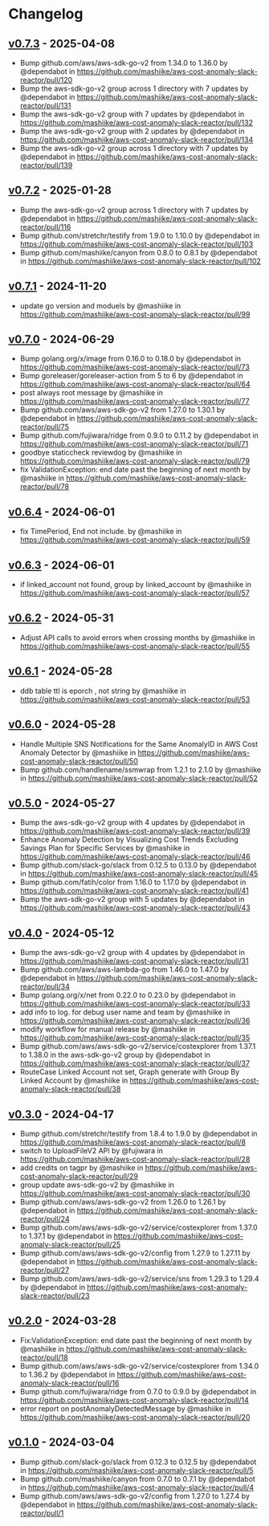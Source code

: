 # Changelog

## [v0.7.3](https://github.com/mashiike/aws-cost-anomaly-slack-reactor/compare/v0.7.2...v0.7.3) - 2025-04-08
- Bump github.com/aws/aws-sdk-go-v2 from 1.34.0 to 1.36.0 by @dependabot in https://github.com/mashiike/aws-cost-anomaly-slack-reactor/pull/120
- Bump the aws-sdk-go-v2 group across 1 directory with 7 updates by @dependabot in https://github.com/mashiike/aws-cost-anomaly-slack-reactor/pull/131
- Bump the aws-sdk-go-v2 group with 7 updates by @dependabot in https://github.com/mashiike/aws-cost-anomaly-slack-reactor/pull/132
- Bump the aws-sdk-go-v2 group with 2 updates by @dependabot in https://github.com/mashiike/aws-cost-anomaly-slack-reactor/pull/134
- Bump the aws-sdk-go-v2 group across 1 directory with 7 updates by @dependabot in https://github.com/mashiike/aws-cost-anomaly-slack-reactor/pull/139

## [v0.7.2](https://github.com/mashiike/aws-cost-anomaly-slack-reactor/compare/v0.7.1...v0.7.2) - 2025-01-28
- Bump the aws-sdk-go-v2 group across 1 directory with 7 updates by @dependabot in https://github.com/mashiike/aws-cost-anomaly-slack-reactor/pull/116
- Bump github.com/stretchr/testify from 1.9.0 to 1.10.0 by @dependabot in https://github.com/mashiike/aws-cost-anomaly-slack-reactor/pull/103
- Bump github.com/mashiike/canyon from 0.8.0 to 0.8.1 by @dependabot in https://github.com/mashiike/aws-cost-anomaly-slack-reactor/pull/102

## [v0.7.1](https://github.com/mashiike/aws-cost-anomaly-slack-reactor/compare/v0.7.0...v0.7.1) - 2024-11-20
- update go version and moduels by @mashiike in https://github.com/mashiike/aws-cost-anomaly-slack-reactor/pull/99

## [v0.7.0](https://github.com/mashiike/aws-cost-anomaly-slack-reactor/compare/v0.6.4...v0.7.0) - 2024-06-29
- Bump golang.org/x/image from 0.16.0 to 0.18.0 by @dependabot in https://github.com/mashiike/aws-cost-anomaly-slack-reactor/pull/73
- Bump goreleaser/goreleaser-action from 5 to 6 by @dependabot in https://github.com/mashiike/aws-cost-anomaly-slack-reactor/pull/64
- post always root message by @mashiike in https://github.com/mashiike/aws-cost-anomaly-slack-reactor/pull/77
- Bump github.com/aws/aws-sdk-go-v2 from 1.27.0 to 1.30.1 by @dependabot in https://github.com/mashiike/aws-cost-anomaly-slack-reactor/pull/75
- Bump github.com/fujiwara/ridge from 0.9.0 to 0.11.2 by @dependabot in https://github.com/mashiike/aws-cost-anomaly-slack-reactor/pull/71
- goodbye staticcheck reviewdog by @mashiike in https://github.com/mashiike/aws-cost-anomaly-slack-reactor/pull/79
- fix  ValidationException: end date past the beginning of next month by @mashiike in https://github.com/mashiike/aws-cost-anomaly-slack-reactor/pull/78

## [v0.6.4](https://github.com/mashiike/aws-cost-anomaly-slack-reactor/compare/v0.6.3...v0.6.4) - 2024-06-01
- fix TimePeriod, End not include. by @mashiike in https://github.com/mashiike/aws-cost-anomaly-slack-reactor/pull/59

## [v0.6.3](https://github.com/mashiike/aws-cost-anomaly-slack-reactor/compare/v0.6.2...v0.6.3) - 2024-06-01
- if linked_account not found, group by linked_account by @mashiike in https://github.com/mashiike/aws-cost-anomaly-slack-reactor/pull/57

## [v0.6.2](https://github.com/mashiike/aws-cost-anomaly-slack-reactor/compare/v0.6.1...v0.6.2) - 2024-05-31
- Adjust API calls to avoid errors when crossing months by @mashiike in https://github.com/mashiike/aws-cost-anomaly-slack-reactor/pull/55

## [v0.6.1](https://github.com/mashiike/aws-cost-anomaly-slack-reactor/compare/v0.6.0...v0.6.1) - 2024-05-28
- ddb table ttl is eporch , not string by @mashiike in https://github.com/mashiike/aws-cost-anomaly-slack-reactor/pull/53

## [v0.6.0](https://github.com/mashiike/aws-cost-anomaly-slack-reactor/compare/v0.5.0...v0.6.0) - 2024-05-28
- Handle Multiple SNS Notifications for the Same AnomalyID in AWS Cost Anomaly Detector by @mashiike in https://github.com/mashiike/aws-cost-anomaly-slack-reactor/pull/50
- Bump github.com/handlename/ssmwrap from 1.2.1 to 2.1.0 by @mashiike in https://github.com/mashiike/aws-cost-anomaly-slack-reactor/pull/52

## [v0.5.0](https://github.com/mashiike/aws-cost-anomaly-slack-reactor/compare/v0.4.0...v0.5.0) - 2024-05-27
- Bump the aws-sdk-go-v2 group with 4 updates by @dependabot in https://github.com/mashiike/aws-cost-anomaly-slack-reactor/pull/39
- Enhance Anomaly Detection by Visualizing Cost Trends Excluding Savings Plan for Specific Services by @mashiike in https://github.com/mashiike/aws-cost-anomaly-slack-reactor/pull/46
- Bump github.com/slack-go/slack from 0.12.5 to 0.13.0 by @dependabot in https://github.com/mashiike/aws-cost-anomaly-slack-reactor/pull/45
- Bump github.com/fatih/color from 1.16.0 to 1.17.0 by @dependabot in https://github.com/mashiike/aws-cost-anomaly-slack-reactor/pull/41
- Bump the aws-sdk-go-v2 group with 5 updates by @dependabot in https://github.com/mashiike/aws-cost-anomaly-slack-reactor/pull/43

## [v0.4.0](https://github.com/mashiike/aws-cost-anomaly-slack-reactor/compare/v0.3.0...v0.4.0) - 2024-05-12
- Bump the aws-sdk-go-v2 group with 4 updates by @dependabot in https://github.com/mashiike/aws-cost-anomaly-slack-reactor/pull/31
- Bump github.com/aws/aws-lambda-go from 1.46.0 to 1.47.0 by @dependabot in https://github.com/mashiike/aws-cost-anomaly-slack-reactor/pull/34
- Bump golang.org/x/net from 0.22.0 to 0.23.0 by @dependabot in https://github.com/mashiike/aws-cost-anomaly-slack-reactor/pull/33
- add info to log. for debug user name and team by @mashiike in https://github.com/mashiike/aws-cost-anomaly-slack-reactor/pull/36
- modify workflow for manual release by @mashiike in https://github.com/mashiike/aws-cost-anomaly-slack-reactor/pull/35
- Bump github.com/aws/aws-sdk-go-v2/service/costexplorer from 1.37.1 to 1.38.0 in the aws-sdk-go-v2 group by @dependabot in https://github.com/mashiike/aws-cost-anomaly-slack-reactor/pull/37
- RouteCase Linked Account not set, Graph generate with Group By Linked Account by @mashiike in https://github.com/mashiike/aws-cost-anomaly-slack-reactor/pull/38

## [v0.3.0](https://github.com/mashiike/aws-cost-anomaly-slack-reactor/compare/v0.2.0...v0.3.0) - 2024-04-17
- Bump github.com/stretchr/testify from 1.8.4 to 1.9.0 by @dependabot in https://github.com/mashiike/aws-cost-anomaly-slack-reactor/pull/8
- switch to UploadFileV2 API by @fujiwara in https://github.com/mashiike/aws-cost-anomaly-slack-reactor/pull/28
- add credits on tagpr by @mashiike in https://github.com/mashiike/aws-cost-anomaly-slack-reactor/pull/29
- group update aws-sdk-go-v2 by @mashiike in https://github.com/mashiike/aws-cost-anomaly-slack-reactor/pull/30
- Bump github.com/aws/aws-sdk-go-v2 from 1.26.0 to 1.26.1 by @dependabot in https://github.com/mashiike/aws-cost-anomaly-slack-reactor/pull/24
- Bump github.com/aws/aws-sdk-go-v2/service/costexplorer from 1.37.0 to 1.37.1 by @dependabot in https://github.com/mashiike/aws-cost-anomaly-slack-reactor/pull/25
- Bump github.com/aws/aws-sdk-go-v2/config from 1.27.9 to 1.27.11 by @dependabot in https://github.com/mashiike/aws-cost-anomaly-slack-reactor/pull/27
- Bump github.com/aws/aws-sdk-go-v2/service/sns from 1.29.3 to 1.29.4 by @dependabot in https://github.com/mashiike/aws-cost-anomaly-slack-reactor/pull/23

## [v0.2.0](https://github.com/mashiike/aws-cost-anomaly-slack-reactor/compare/v0.1.0...v0.2.0) - 2024-03-28
- Fix:ValidationException: end date past the beginning of next month by @mashiike in https://github.com/mashiike/aws-cost-anomaly-slack-reactor/pull/18
- Bump github.com/aws/aws-sdk-go-v2/service/costexplorer from 1.34.0 to 1.36.2 by @dependabot in https://github.com/mashiike/aws-cost-anomaly-slack-reactor/pull/16
- Bump github.com/fujiwara/ridge from 0.7.0 to 0.9.0 by @dependabot in https://github.com/mashiike/aws-cost-anomaly-slack-reactor/pull/14
- error report on postAnomalyDetectedMessage by @mashiike in https://github.com/mashiike/aws-cost-anomaly-slack-reactor/pull/20

## [v0.1.0](https://github.com/mashiike/aws-cost-anomaly-slack-reactor/commits/v0.1.0) - 2024-03-04
- Bump github.com/slack-go/slack from 0.12.3 to 0.12.5 by @dependabot in https://github.com/mashiike/aws-cost-anomaly-slack-reactor/pull/5
- Bump github.com/mashiike/canyon from 0.7.0 to 0.7.1 by @dependabot in https://github.com/mashiike/aws-cost-anomaly-slack-reactor/pull/4
- Bump github.com/aws/aws-sdk-go-v2/config from 1.27.0 to 1.27.4 by @dependabot in https://github.com/mashiike/aws-cost-anomaly-slack-reactor/pull/1
